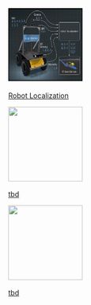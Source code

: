 <style>
    h1 {
        visibility: hidden;
    }
</style>
<div class="grid-container">
    <div class="grid-item">
            <a href="robot_localization">
                <img src="images/robot_localiztion.png"  width="150" height="150">
                <p>Robot Localization</p>
            </a>
        </div>
        <div class="grid-item">
             <a href="perception">
                <img src="images/perception.png"  width="150" height="150">
                <p>tbd</p>
            </a>
        </div>
    <div class="grid-item">
          <a href="dds">
                <img src="images/dds.png"  width="150" height="150">
                <p>tbd</p>
            </a>
    </div>
    
</div>
